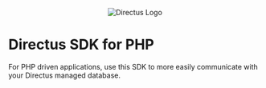 <p align="center">
<img src="https://s3.amazonaws.com/f.cl.ly/items/3Q2830043H1Y1c1F1K2D/directus-logo-stacked.png" alt="Directus Logo"/>
</p>


# Directus SDK for PHP
For PHP driven applications, use this SDK to more easily communicate with your Directus managed database.
